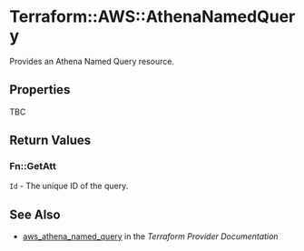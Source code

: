 # Terraform::AWS::AthenaNamedQuery

Provides an Athena Named Query resource.

## Properties

TBC

## Return Values

### Fn::GetAtt

`Id` - The unique ID of the query.

## See Also

* [aws_athena_named_query](https://www.terraform.io/docs/providers/aws/r/athena_named_query.html) in the _Terraform Provider Documentation_